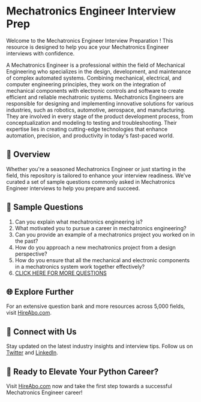 # Mechatronics Engineer Interview Prep

Welcome to the Mechatronics Engineer Interview Preparation ! This resource is designed to help you ace your Mechatronics Engineer interviews with confidence.

A Mechatronics Engineer is a professional within the field of Mechanical Engineering who specializes in the design, development, and maintenance of complex automated systems. Combining mechanical, electrical, and computer engineering principles, they work on the integration of mechanical components with electronic controls and software to create efficient and reliable mechatronic systems. Mechatronics Engineers are responsible for designing and implementing innovative solutions for various industries, such as robotics, automotive, aerospace, and manufacturing. They are involved in every stage of the product development process, from conceptualization and modeling to testing and troubleshooting. Their expertise lies in creating cutting-edge technologies that enhance automation, precision, and productivity in today's fast-paced world.

## 🚀 Overview

Whether you're a seasoned Mechatronics Engineer or just starting in the field, this repository is tailored to enhance your interview readiness. We've curated a set of sample questions commonly asked in Mechatronics Engineer interviews to help you prepare and succeed.

## 📝 Sample Questions

1. Can you explain what mechatronics engineering is?
2. What motivated you to pursue a career in mechatronics engineering?
3. Can you provide an example of a mechatronics project you worked on in the past?
4. How do you approach a new mechatronics project from a design perspective?
5. How do you ensure that all the mechanical and electronic components in a mechatronics system work together effectively?
6. [CLICK HERE FOR MORE QUESTIONS](https://hireabo.com/job/3_1_20/Mechatronics%20Engineer)

## 🌐 Explore Further

For an extensive question bank and more resources across 5,000 fields, visit [HireAbo.com](https://www.hireabo.com).

## 📱 Connect with Us

Stay updated on the latest industry insights and interview tips. Follow us on [Twitter](https://twitter.com/hireabo) and [LinkedIn](https://www.linkedin.com/in/hire-abo-3609972a8/).

## 🚀 Ready to Elevate Your Python Career?

Visit [HireAbo.com](https://www.hireabo.com) now and take the first step towards a successful Mechatronics Engineer career!